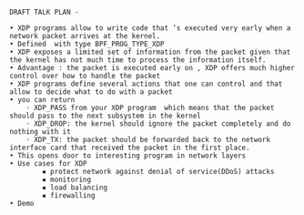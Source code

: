     DRAFT TALK PLAN - 

    • XDP programs allow to write code that ‘s executed very early when a network packet arrives at the kernel.
    • Defined  with type BPF_PROG_TYPE_XDP
    • XDP exposes a limited set of information from the packet given that the kernel has not much time to process the information itself. 
    • Advantage : the packet is executed early on , XDP offers much higher control over how to handle the packet 
    • XDP programs define several actions that one can control and that allow to decide what to do with a packet
    • you can return 
        ◦ XDP_PASS from your XDP program  which means that the packet should pass to the next subsystem in the kernel 
        ◦ XDP_DROP: the kernel should ignore the packet completely and do nothing with it
        ◦ XDP_TX: the packet should be forwarded back to the network interface card that received the packet in the first place.
    • This opens door to interesting program in network layers
    • Use cases for XDP
            ▪ protect network against denial of service(DDoS) attacks
            ▪ monitoring 
            ▪ load balancing
            ▪ firewalling
    • Demo
